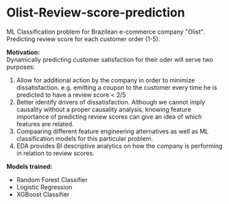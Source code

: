 # Olist-Review-score-prediction
ML Classification problem for Brazilean e-commerce company "Olist".  
Predicting review score for each customer order (1-5). 

__Motivation:__  
Dynamically predicting customer satisfaction for their oder will serve two purposes: 
1. Allow for additional action by the company in order to minimize dissatisfaction. e.g. emitting a coupon to the customer every time he is predicted to have a review score < 2/5
2. Better identify drivers of dissatisfaction. Although we cannot imply causality without a proper causality analysis, knowing feature importance of predicting review scores can give an idea of which features are related.
4. Compaaring different feature engineering alternatives as well as ML classification models for this particular problem.
5. EDA provides BI descriptive analytics on how the company is performing in relation to review scores.

__Models trained:__
- Random Forest Classifier
- Logistic Regression
- XGBoost Classifier
